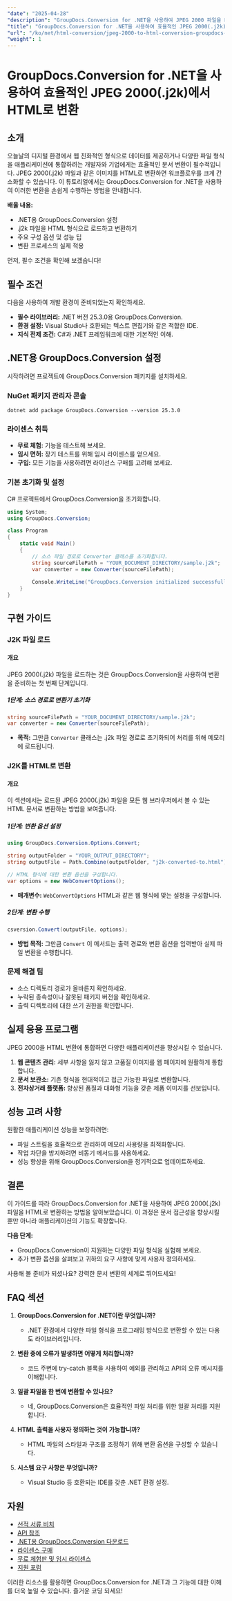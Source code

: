 ```yaml
---
"date": "2025-04-28"
"description": "GroupDocs.Conversion for .NET을 사용하여 JPEG 2000 파일을 HTML로 변환하는 방법을 알아보세요. 이 가이드에서는 설정, 변환 과정 및 실제 적용 사례를 다룹니다."
"title": "GroupDocs.Conversion for .NET을 사용하여 효율적인 JPEG 2000(.j2k)에서 HTML로 변환"
"url": "/ko/net/html-conversion/jpeg-2000-to-html-conversion-groupdocs-net/"
"weight": 1
---
```


# GroupDocs.Conversion for .NET을 사용하여 효율적인 JPEG 2000(.j2k)에서 HTML로 변환

## 소개

오늘날의 디지털 환경에서 웹 친화적인 형식으로 데이터를 제공하거나 다양한 파일 형식을 애플리케이션에 통합하려는 개발자와 기업에게는 효율적인 문서 변환이 필수적입니다. JPEG 2000(.j2k) 파일과 같은 이미지를 HTML로 변환하면 워크플로우를 크게 간소화할 수 있습니다. 이 튜토리얼에서는 GroupDocs.Conversion for .NET을 사용하여 이러한 변환을 손쉽게 수행하는 방법을 안내합니다.

**배울 내용:**
- .NET용 GroupDocs.Conversion 설정
- .j2k 파일을 HTML 형식으로 로드하고 변환하기
- 주요 구성 옵션 및 성능 팁
- 변환 프로세스의 실제 적용

먼저, 필수 조건을 확인해 보겠습니다!

## 필수 조건

다음을 사용하여 개발 환경이 준비되었는지 확인하세요.

- **필수 라이브러리:** .NET 버전 25.3.0용 GroupDocs.Conversion.
- **환경 설정:** Visual Studio나 호환되는 텍스트 편집기와 같은 적합한 IDE.
- **지식 전제 조건:** C#과 .NET 프레임워크에 대한 기본적인 이해.

## .NET용 GroupDocs.Conversion 설정

시작하려면 프로젝트에 GroupDocs.Conversion 패키지를 설치하세요.

### NuGet 패키지 관리자 콘솔
```shell
dotnet add package GroupDocs.Conversion --version 25.3.0
```

### 라이센스 취득
- **무료 체험:** 기능을 테스트해 보세요.
- **임시 면허:** 장기 테스트를 위해 임시 라이센스를 얻으세요.
- **구입:** 모든 기능을 사용하려면 라이선스 구매를 고려해 보세요.

### 기본 초기화 및 설정
C# 프로젝트에서 GroupDocs.Conversion을 초기화합니다.

```csharp
using System;
using GroupDocs.Conversion;

class Program
{
    static void Main()
    {
        // 소스 파일 경로로 Converter 클래스를 초기화합니다.
        string sourceFilePath = "YOUR_DOCUMENT_DIRECTORY/sample.j2k";
        var converter = new Converter(sourceFilePath);
        
        Console.WriteLine("GroupDocs.Conversion initialized successfully.");
    }
}
```

## 구현 가이드

### J2K 파일 로드

#### 개요
JPEG 2000(.j2k) 파일을 로드하는 것은 GroupDocs.Conversion을 사용하여 변환을 준비하는 첫 번째 단계입니다.

##### 1단계: 소스 경로로 변환기 초기화

```csharp
string sourceFilePath = "YOUR_DOCUMENT_DIRECTORY/sample.j2k";
var converter = new Converter(sourceFilePath);
```
- **목적:** 그만큼 `Converter` 클래스는 .j2k 파일 경로로 초기화되어 처리를 위해 메모리에 로드됩니다.

### J2K를 HTML로 변환

#### 개요
이 섹션에서는 로드된 JPEG 2000(.j2k) 파일을 모든 웹 브라우저에서 볼 수 있는 HTML 문서로 변환하는 방법을 보여줍니다.

##### 1단계: 변환 옵션 설정

```csharp
using GroupDocs.Conversion.Options.Convert;

string outputFolder = "YOUR_OUTPUT_DIRECTORY";
string outputFile = Path.Combine(outputFolder, "j2k-converted-to.html");

// HTML 형식에 대한 변환 옵션을 구성합니다.
var options = new WebConvertOptions();
```
- **매개변수:** `WebConvertOptions` HTML과 같은 웹 형식에 맞는 설정을 구성합니다.

##### 2단계: 변환 수행

```csharp
csversion.Convert(outputFile, options);
```
- **방법 목적:** 그만큼 `Convert` 이 메서드는 출력 경로와 변환 옵션을 입력받아 실제 파일 변환을 수행합니다.

### 문제 해결 팁

- 소스 디렉토리 경로가 올바른지 확인하세요.
- 누락된 종속성이나 잘못된 패키지 버전을 확인하세요.
- 출력 디렉토리에 대한 쓰기 권한을 확인합니다.

## 실제 응용 프로그램

JPEG 2000을 HTML 변환에 통합하면 다양한 애플리케이션을 향상시킬 수 있습니다.

1. **웹 콘텐츠 관리:** 세부 사항을 잃지 않고 고품질 이미지를 웹 페이지에 원활하게 통합합니다.
2. **문서 보관소:** 기존 형식을 현대적이고 접근 가능한 파일로 변환합니다.
3. **전자상거래 플랫폼:** 향상된 품질과 대화형 기능을 갖춘 제품 이미지를 선보입니다.

## 성능 고려 사항

원활한 애플리케이션 성능을 보장하려면:
- 파일 스트림을 효율적으로 관리하여 메모리 사용량을 최적화합니다.
- 작업 차단을 방지하려면 비동기 메서드를 사용하세요.
- 성능 향상을 위해 GroupDocs.Conversion을 정기적으로 업데이트하세요.

## 결론

이 가이드를 따라 GroupDocs.Conversion for .NET을 사용하여 JPEG 2000(.j2k) 파일을 HTML로 변환하는 방법을 알아보았습니다. 이 과정은 문서 접근성을 향상시킬 뿐만 아니라 애플리케이션의 기능도 확장합니다.

**다음 단계:**
- GroupDocs.Conversion이 지원하는 다양한 파일 형식을 실험해 보세요.
- 추가 변환 옵션을 살펴보고 귀하의 요구 사항에 맞게 사용자 정의하세요.

사용해 볼 준비가 되셨나요? 강력한 문서 변환의 세계로 뛰어드세요!

## FAQ 섹션

1. **GroupDocs.Conversion for .NET이란 무엇입니까?**
   - .NET 환경에서 다양한 파일 형식을 프로그래밍 방식으로 변환할 수 있는 다용도 라이브러리입니다.

2. **변환 중에 오류가 발생하면 어떻게 처리합니까?**
   - 코드 주변에 try-catch 블록을 사용하여 예외를 관리하고 API의 오류 메시지를 이해합니다.

3. **일괄 파일을 한 번에 변환할 수 있나요?**
   - 네, GroupDocs.Conversion은 효율적인 파일 처리를 위한 일괄 처리를 지원합니다.

4. **HTML 출력을 사용자 정의하는 것이 가능합니까?**
   - HTML 파일의 스타일과 구조를 조정하기 위해 변환 옵션을 구성할 수 있습니다.

5. **시스템 요구 사항은 무엇입니까?**
   - Visual Studio 등 호환되는 IDE를 갖춘 .NET 환경 설정.

## 자원
- [선적 서류 비치](https://docs.groupdocs.com/conversion/net/)
- [API 참조](https://reference.groupdocs.com/conversion/net/)
- [.NET용 GroupDocs.Conversion 다운로드](https://releases.groupdocs.com/conversion/net/)
- [라이센스 구매](https://purchase.groupdocs.com/buy)
- [무료 체험판 및 임시 라이센스](https://releases.groupdocs.com/conversion/net/)
- [지원 포럼](https://forum.groupdocs.com/c/conversion/10)

이러한 리소스를 활용하면 GroupDocs.Conversion for .NET과 그 기능에 대한 이해를 더욱 높일 수 있습니다. 즐거운 코딩 되세요!